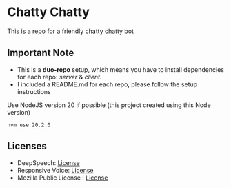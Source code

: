# Chatty Chatty

This is a repo for a friendly chatty chatty bot

## Important Note

* This is a **duo-repo** setup, which means you have to install dependencies for each repo: *server* & *client.*
* I included a README.md for each repo, please follow the setup instructions

Use NodeJS version 20 if possible (this project created using this Node version)

`nvm use 20.2.0`

## Licenses

* DeepSpeech: [License](https://github.com/mozilla/DeepSpeech/blob/master/LICENSE)
* Responsive Voice: [License](https://responsivevoice.org/license/)
* Mozilla Public License : [License](https://www.mozilla.org/en-US/MPL/)
